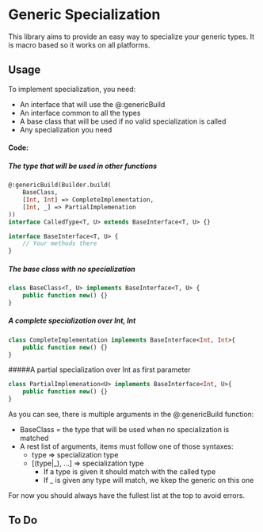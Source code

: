 Generic Specialization
===
This library aims to provide an easy way to specialize your generic types.
It is macro based so it works on all platforms.

## Usage
To implement specialization, you need:
- An interface that will use the @:genericBuild
- An interface common to all the types
- A base class that will be used if no valid specialization is called
- Any specialization you need

#### Code:
##### The type that will be used in other functions
```haxe
@:genericBuild(Builder.build(
    BaseClass,
    [Int, Int] => CompleteImplementation,
    [Int, _] => PartialImplemenation
))
interface CalledType<T, U> extends BaseInterface<T, U> {}

interface BaseInterface<T, U> {
    // Your methods there
}
```

##### The base class with no specialization
```haxe
class BaseClass<T, U> implements BaseInterface<T, U> {
    public function new() {}
}
```

##### A complete specialization over Int, Int
```haxe
class CompleteImplementation implements BaseInterface<Int, Int>{
    public function new() {}
}
```

#####A partial specialization over Int as first parameter
```haxe
class PartialImplemenation<U> implements BaseInterface<Int, U>{
    public function new() {}
}
```

As you can see, there is multiple arguments in the @:genericBuild function:
- BaseClass = the type that will be used when no specialization is matched
- A rest list of arguments, items must follow one of those syntaxes:
    - type => specialization type 
    - [(type|_), ...] => specialization type
        - If a type is given it should match with the called type
        - If _ is given any type will match, we kkep the generic on this one

For now you should always have the fullest list at the top to avoid errors.

## To Do
